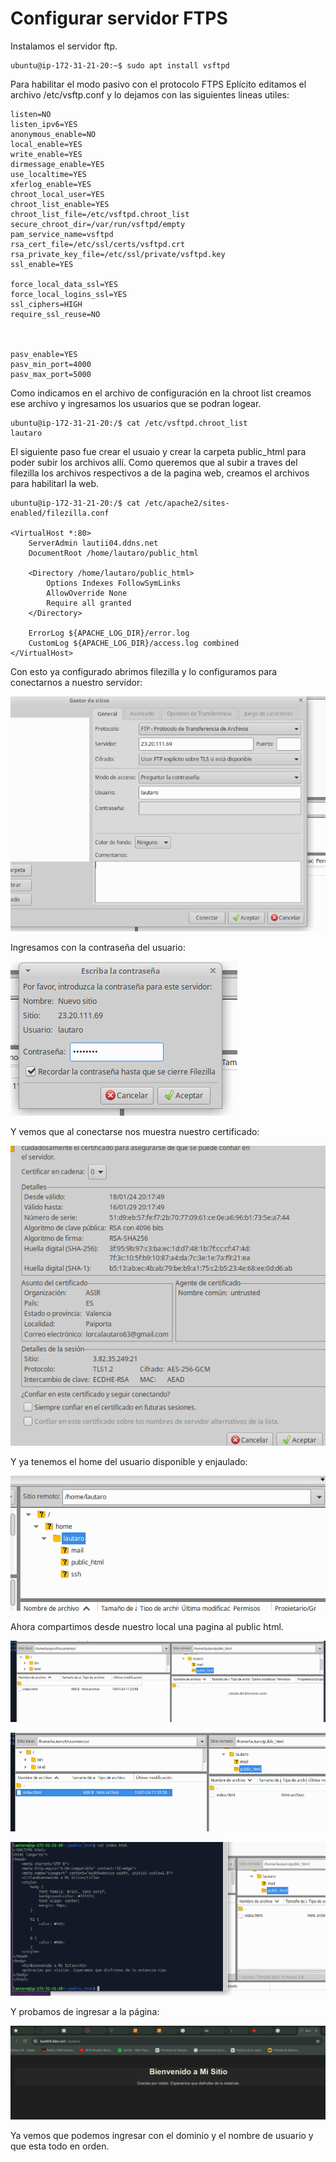 # Configurar servidor FTPS

Instalamos el servidor ftp.

    ubuntu@ip-172-31-21-20:~$ sudo apt install vsftpd

Para habilitar el modo pasivo con el protocolo FTPS Eplícito editamos el archivo /etc/vsftp.conf y lo dejamos con las siguientes lineas utiles:


    listen=NO
    listen_ipv6=YES
    anonymous_enable=NO
    local_enable=YES
    write_enable=YES
    dirmessage_enable=YES
    use_localtime=YES
    xferlog_enable=YES
    chroot_local_user=YES
    chroot_list_enable=YES
    chroot_list_file=/etc/vsftpd.chroot_list
    secure_chroot_dir=/var/run/vsftpd/empty
    pam_service_name=vsftpd
    rsa_cert_file=/etc/ssl/certs/vsftpd.crt
    rsa_private_key_file=/etc/ssl/private/vsftpd.key
    ssl_enable=YES

    force_local_data_ssl=YES
    force_local_logins_ssl=YES
    ssl_ciphers=HIGH
    require_ssl_reuse=NO



    pasv_enable=YES
    pasv_min_port=4000
    pasv_max_port=5000




Como indicamos en el archivo de configuración en la chroot list creamos ese archivo y ingresamos los usuarios que se podran logear.

    ubuntu@ip-172-31-21-20:/$ cat /etc/vsftpd.chroot_list 
    lautaro

El siguiente paso fue crear el usuaio y crear la carpeta public_html para poder subir los archivos allí.
Como queremos que al subir a traves del filezilla los archivos respectivos a de la pagina web, creamos el archivos para habilitarl la web.

    ubuntu@ip-172-31-21-20:/$ cat /etc/apache2/sites-enabled/filezilla.conf

    <VirtualHost *:80>
        ServerAdmin lautii04.ddns.net
        DocumentRoot /home/lautaro/public_html

        <Directory /home/lautaro/public_html>
            Options Indexes FollowSymLinks
            AllowOverride None
            Require all granted
        </Directory>

        ErrorLog ${APACHE_LOG_DIR}/error.log
        CustomLog ${APACHE_LOG_DIR}/access.log combined
    </VirtualHost>

Con esto ya configurado abrimos filezilla y lo configuramos para conectarnos a nuestro servidor:

![Texto Alternativo](ftps.imgs/01.png)

Ingresamos con la contraseña del usuario:

![Texto Alternativo](ftps.imgs/02.png)

Y vemos que al conectarse nos muestra nuestro certificado:

![Texto Alternativo](ftps.imgs/03.png)

Y ya tenemos el home del usuario disponible y enjaulado:

![Texto Alternativo](ftps.imgs/04.png)

Ahora compartimos desde nuestro local una pagina al public html.

![Texto Alternativo](ftps.imgs/05.png)

![Texto Alternativo](ftps.imgs/06.png)

![Texto Alternativo](ftps.imgs/07.png)

Y probamos de ingresar a la página:

![Texto Alternativo](ftps.imgs/08.png)

Ya vemos que podemos ingresar con el dominio y el nombre de usuario y que esta todo en orden.



